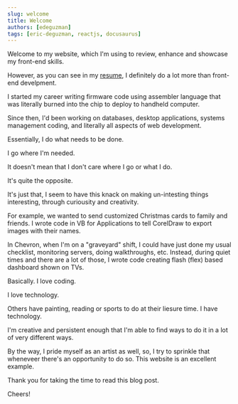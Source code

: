 ```yaml
---
slug: welcome
title: Welcome
authors: [edeguzman]
tags: [eric-deguzman, reactjs, docusaurus]
---
```


Welcome to my website, which I'm using to review,
enhance and showcase my front-end skills.

However, as you can see in my [resume](/resume), I definitely 
do a lot more than front-end develpment.

I started my career writing firmware code using assembler language 
that was literally burned into the chip to deploy to handheld computer.

Since then, I'd been working on databases, desktop applications, 
systems management coding, and literally all aspects of web development.

Essentially, I do what needs to be done. 

I go where I'm needed.

It doesn't mean that I don't care where I go or what I do. 

It's quite the opposite.

It's just that, I seem to have this knack on making un-intesting 
things interesting, through curiousity and creativity. 

For example, we wanted to send customized Christmas cards 
to family and friends. I wrote code in VB for Applications to 
tell CorelDraw to export images with their names.

In Chevron, when I'm on a "graveyard" shift, I could have just 
done my usual checklist, monitoring servers, doing walkthroughs,
etc. Instead, during quiet times and there are a lot of those, 
I wrote code creating flash (flex) based dashboard shown on TVs.

Basically. I love coding.

I love technology. 

Others have painting, reading or sports to do at their liesure time. 
I have technology.

I'm creative and persistent enough that I'm able to find ways 
to do it in a lot of very different ways.

By the way, I pride myself as an artist
as well, so, I try to sprinkle that wheneveer there's an 
opportunity to do so. This website is an excellent example.

Thank you for taking the time to read this blog post.

Cheers!
